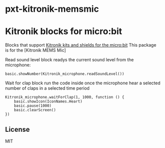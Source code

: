 # pxt-kitronik-memsmic

# Kitronik blocks for micro:bit

Blocks that support [Kitronik kits and shields for the micro:bit](https://www.kitronik.co.uk/microbit.html)
This package is for the [Kitronik MEMS Mic]

Read sound level block readys the current sound level from the microphone:
```blocks
basic.showNumber(Kitronik_microphone.readSoundLevel())
```

Wait for clap block run the code inside once the microphone hear a selected number of claps in a selected time period
```blocks
Kitronik_microphone.waitForClap(1, 1000, function () {
    basic.showIcon(IconNames.Heart)
	basic.pause(1000)
	basic.clearScreen()
})
```

## License

MIT

